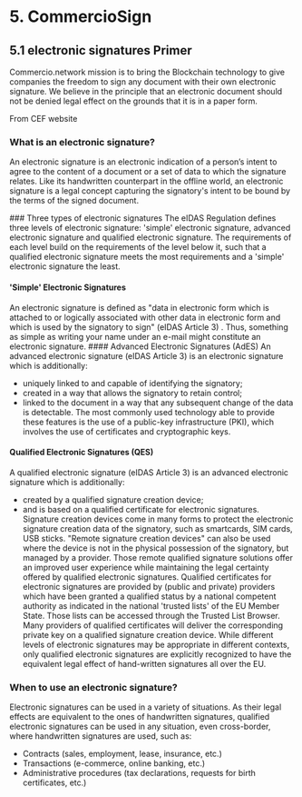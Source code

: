 # 5. CommercioSign

## 5.1 electronic signatures Primer

Commercio.network mission is to bring the Blockchain technology to give companies the freedom to sign any document with their own electronic signature. We believe in the principle that an electronic document should not be denied legal effect on the grounds that it is in a paper form.

From CEF website

### What is an electronic signature?

An electronic signature is an electronic indication of a person’s intent to agree to the content of a document or a set of data to which the signature relates. Like its handwritten counterpart in the offline world, an electronic signature is a legal concept capturing the signatory's intent to be bound by the terms of the signed document.

### Three types of electronic signatures
The eIDAS Regulation defines three levels of electronic signature: 'simple' electronic signature, advanced electronic signature and qualified electronic signature. The requirements of each level build on the requirements of the level below it, such that a qualified electronic signature meets the most requirements and a 'simple' electronic signature the least.
#### 'Simple' Electronic Signatures
An electronic signature is defined as "data in electronic form which is attached to or logically associated with other data in electronic form and which is used by the signatory to sign"  (eIDAS Article 3) . Thus, something as simple as writing your name under an e-mail might constitute an electronic signature.
#### Advanced Electronic Signatures (AdES)
An advanced electronic signature (eIDAS Article 3) is an electronic signature which is additionally:
* uniquely linked to and capable of identifying the signatory;
* created in a way that allows the signatory to retain control;
* linked to the document in a way that any subsequent change of the data is detectable.
The most commonly used technology able to provide these features is the use of a public-key infrastructure (PKI), which involves the use of certificates and cryptographic keys.
#### Qualified Electronic Signatures (QES)
A qualified electronic signature (eIDAS Article 3) is an advanced electronic signature which is additionally:
* created by a qualified signature creation device;
* and is based on a qualified certificate for electronic signatures.
Signature creation devices come in many forms to protect the electronic signature creation data of the signatory, such as smartcards, SIM cards, USB sticks. "Remote signature creation devices" can also be used where the device is not in the physical possession of the signatory, but managed by a provider. Those remote qualified signature solutions offer an improved user experience while maintaining the legal certainty offered by qualified electronic signatures.
Qualified certificates for electronic signatures are provided by (public and private) providers which have been granted a qualified status by a national competent authority as indicated in the national 'trusted lists' of the EU Member State. Those lists can be accessed through the Trusted List Browser. Many providers of qualified certificates will deliver the corresponding private key on a qualified signature creation device.
While different levels of electronic signatures may be appropriate in different contexts, only qualified electronic signatures are explicitly recognized to have the equivalent legal effect of hand-written signatures all over the EU.

### When to use an electronic signature?

Electronic signatures can be used in a variety of situations. As their legal effects are equivalent to the ones of handwritten signatures, qualified electronic signatures can be used in any situation, even cross-border, where handwritten signatures are used, such as:
* Contracts (sales, employment, lease, insurance, etc.)
* Transactions (e-commerce, online banking, etc.)
* Administrative procedures (tax declarations, requests for birth certificates, etc.)

